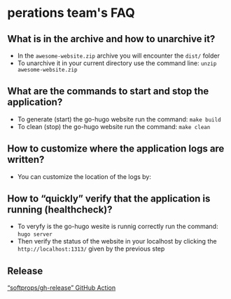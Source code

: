 
# perations team's FAQ

## What is in the archive and how to unarchive it?

* In the `awesome-website.zip` archive you will encounter the `dist/` folder
* To unarchive it in your current directory use the command line:
`unzip awesome-website.zip`

## What are the commands to start and stop the application?

* To generate (start) the go-hugo website run the command: `make build`
* To clean (stop) the go-hugo website run the command: `make clean`

## How to customize where the application logs are written?

* You can customize the location of the logs by:

## How to “quickly” verify that the application is running (healthcheck)?

* To veryfy is the go-hugo wesite is runnig correctly run the command: `hugo server`
* Then verify the status of the website in your localhost by clicking the
`http://localhost:1313/` given by the previous step

## Release
[“softprops/gh-release” GitHub Action](https://github.com/softprops/action-gh-release)

